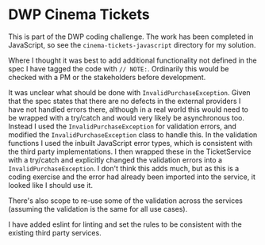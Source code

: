 # DWP Cinema Tickets

This is part of the DWP coding challenge. The work has been completed in JavaScript, so see the `cinema-tickets-javascript` directory for my solution.

Where I thought it was best to add additional functionality not defined in the spec I have tagged the code with `// NOTE:`. Ordinarily this would be checked with a PM or the stakeholders before development.

It was unclear what should be done with `InvalidPurchaseException`. Given that the spec states that there are no defects in the external providers I have not handled errors there, although in a real world this would need to be wrapped with a try/catch and would very likely be asynchronous too. Instead I used the `InvalidPurchaseException` for validation errors, and modified the `InvalidPurchaseException` class to handle this. In the validation functions I used the inbuilt JavaScript error types, which is consistent with the third party implementations. I then wrapped these in the TicketService with a try/catch and explicitly changed the validation errors into a `InvalidPurchaseException`. I don't think this adds much, but as this is a coding exercise and the error had already been imported into the service, it looked like I should use it.

There's also scope to re-use some of the validation across the services (assuming the validation is the same for all use cases).

I have added eslint for linting and set the rules to be consistent with the existing third party services.
